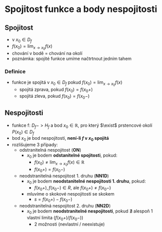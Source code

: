# Spojitost funkce a body nespojitosti
## Spojitost
- v  $x_0 \in D_f$
- $f(x_0) = \displaystyle{\lim_{x \to x_0}} f(x)$
- chování v bodě = chování na okolí
- poznámka: spojité funkce umíme načtrtnout jedním tahem

### Definice
- funkce je spojitá v $x_0 \in D_f$ pokud $f(x_0) = \displaystyle{\lim_{x \to x_0}} f(x)$
    - spojitá zprava, pokud $f(x_0) = f(x_0+)$
    - spojitá zleva, pokud $f(x_0) = f(x_0-)$

## Nespojitosti
- funkce f: $D_f -> H_f$ a bod $x_0 \in \mathbb R$, pro který $\exist$ prstencové okolí $P(x_0) \in D_f$
- bod $x_0$ je bod nespojitosti, **není-li $f$ v $x_0$ spojitá**
- rozlišujeme 3 případy:
    - odstranitelná nespojitost (**ON**)
        - $x_0$ je bodem **odstanitelné spojitosti**, pokud:
            - $f(x_0) \neq \displaystyle{\lim_{x \to x_0}} f(x) \in \mathbb R$
            - $f(x_0+) = f(x_0-)$
    - neodstranitelná nespojitost 1. druhu (**NN1D**)
        - $x_0$ je bodem **neodstanitelné nespojitosti 1. druhu**, pokud:
            - $f(x_0+), f(x_0-) \in R$, ale $f(x_0+) \neq f(x_0-)$
        - mluvíme o skokové nespojitosti se skokem
            - $s = f(x_0+) - f(x_0-)$
    - neodstranitelná nespojitost 2. druhu (**NN2D**)
        - $x_0$ je bodem **neodstranitelné nespojitosti**, pokud $\nexists$ alespoň 1 vlastní limita ($f(x_0+) / f(x_0-)$)
            - 2 možnosti (nevlastní / neexistuje)